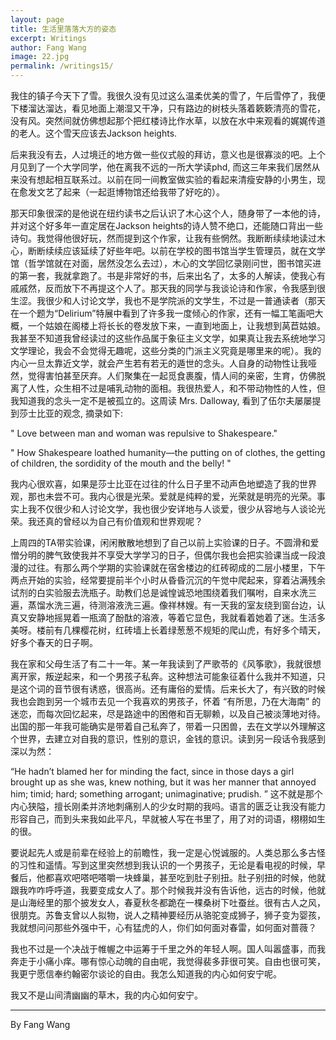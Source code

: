 ```yaml
---
layout: page
title: 生活里落落大方的姿态
excerpt: Writings
author: Fang Wang
image: 22.jpg
permalink: /writings15/
---
```




我住的镇子今天下了雪。我很久没有见过这么温柔优美的雪了，午后雪停了，我便下楼溜达溜达，看见地面上潮湿又干净，只有路边的树枝头落着簌簌清亮的雪花，没有风。突然间就仿佛想起那个把红楼诗比作水草，以放在水中来观看的娓娓传道的老人。这个雪天应该去Jackson heights. 

后来我没有去，人过境迁的地方做一些仪式般的拜访，意义也是很寡淡的吧。上个月见到了一个大学同学，他在离我不远的一所大学读phd, 而这三年来我们居然从来没有想起相互联系过。以前在同一间教室做实验的看起来清瘦安静的小男生，现在愈发文艺了起来（一起逛博物馆还给我带了好吃的）。

那天印象很深的是他说在纽约读书之后认识了木心这个人，随身带了一本他的诗，并对这个好多年一直定居在Jackson heights的诗人赞不绝口，还能随口背出一些诗句。我觉得他很好玩，然而提到这个作家，让我有些惘然。我断断续续地读过木心，断断续续应该延续了好些年吧。以前在学校的图书馆当学生管理员，就在文学馆（哲学馆就在对面，居然没怎么去过），木心的文学回忆录刚问世，图书馆买进的第一套，我就拿跑了。书是非常好的书，后来出名了，太多的人解读，使我心有戚戚然，反而放下不再提这个人了。那天我的同学与我谈论诗和作家，令我感到很生涩。我很少和人讨论文学，我也不是学院派的文学生，不过是一普通读者（那天在一个题为“Delirium”特展中看到了许多我一度倾心的作家，还有一幅工笔画吧大概，一个姑娘在阁楼上将长长的卷发放下来，一直到地面上，让我想到莴苣姑娘。我甚至不知道我曾经读过的这些作品属于象征主义文学，如果真让我去系统地学习文学理论，我会不会觉得无趣呢，这些分类的门派主义究竟是哪里来的呢）。我的内心一旦太靠近文学，就会产生若有若无的遁世的念头。人自身的动物性让我哑然，觉得害怕甚至厌弃。人们聚集在一起觅食裹腹，情人间的亲密，生育，仿佛脱离了人性，众生相不过是哺乳动物的面相。我很热爱人，和不带动物性的人性，但我知道我的念头一定不是被孤立的。这周读 Mrs. Dalloway, 看到了伍尔夫屡屡提到莎士比亚的观念, 摘录如下:

" Love between man and woman was repulsive to Shakespeare."

" How Shakespeare loathed humanity—the putting on of clothes, the getting of children, the sordidity of the mouth and the belly! "

我内心很欢喜，如果是莎士比亚在过往的什么日子里不动声色地塑造了我的世界观，那也未尝不可。我内心很是光荣。爱就是纯粹的爱，光荣就是明亮的光荣。事实上我不仅很少和人讨论文学，我也很少安详地与人谈爱，很少从容地与人谈论光荣。我还真的曾经以为自己有价值观和世界观呢？

上周四的TA带实验课，闲闲散散地想到了自己以前上实验课的日子。不圆滑和爱憎分明的脾气致使我并不享受大学学习的日子，但偶尔我也会把实验课当成一段浪漫的过往。有那么两个学期的实验课就在宿舍楼边的红砖砌成的二层小楼里，下午两点开始的实验，经常要提前半个小时从昏昏沉沉的午觉中爬起来，穿着沾满残余试剂的白实验服去洗瓶子。助教们总是诚惶诚恐地围绕着我们嘱咐，自来水洗三遍，蒸馏水洗三遍，待测溶液洗三遍。像祥林嫂。有一天我的室友绕到窗台边，认真又安静地摇晃着一瓶滴了酚酞的溶液，等着它显色，我就看着她着了迷。生活多美呀。楼前有几棵樱花树，红砖墙上长着绿葱葱不规矩的爬山虎，有好多个晴天，好多个春天的日子啊。

我在家和父母生活了有二十一年。某一年我读到了严歌苓的《风筝歌》，我就很想离开家，叛逆起来，和一个男孩子私奔。这种想法可能象征着什么我并不知道，只是这个词的音节很有诱惑，很高尚。还有庸俗的爱情。后来长大了，有兴致的时候我也会跑到另一个城市去见一个我喜欢的男孩子，怀着 “有所思，乃在大海南” 的迷恋，而每次回忆起来，尽是路途中的困倦和百无聊赖，以及自己被淡薄地对待。出国的那一年我可能确实是带着自己私奔了，带着一只困兽，去在文学以外理解这个世界，去建立对自我的意识，性别的意识，金钱的意识。读到另一段话令我感到深以为然：

“He hadn’t blamed her for minding the fact, since in those days a girl brought up as she was, knew nothing, but it was her manner that annoyed him; timid; hard; something arrogant; unimaginative; prudish. ” 这不就是那个内心狭隘，擅长刚柔并济地刺痛别人的少女时期的我吗。语言的匮乏让我没有能力形容自己，而到头来我如此平凡，早就被人写在书里了，用了对的词语，栩栩如生的很。

要说起先人或是前辈在经验上的前瞻性，我一定是心悦诚服的。人类总那么多古怪的习性和遥情。写到这里突然想到我认识的一个男孩子，无论是看电视的时候，早餐后，他都喜欢吧嗒吧嗒嚼一块蜂巢，甚至吃到肚子别扭。肚子别扭的时候，他就跟我咋咋呼呼道，我要变成女人了。那个时候我并没有告诉他，远古的时候，他就是山海经里的那个披发女人，春夏秋冬都跪在一棵桑树下吐蚕丝。很有古人之风，很朋克。苏鲁支曾以人拟物，说人之精神要经历从骆驼变成狮子，狮子变为婴孩，我就想问问那些外强中干，心有猛虎的人，你们如何面对春雷，如何面对蔷薇？

我也不过是一个决战于帷幄之中运筹于千里之外的年轻人啊。国人叫嚣盛事，而我奔走于小痛小痒。哪有惊心动魄的自由呢，我觉得裴多菲很可笑。自由也很可笑，我更宁愿信奉约翰密尔谈论的自由。我怎么知道我的内心如何安宁呢。

我又不是山间清幽幽的草木，我的内心如何安宁。



****

By Fang Wang